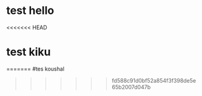 # test hello
<<<<<<< HEAD
# test kiku
=======
#tes koushal
>>>>>>> fd588c91d0bf52a854f3f398de5e65b2007d047b
